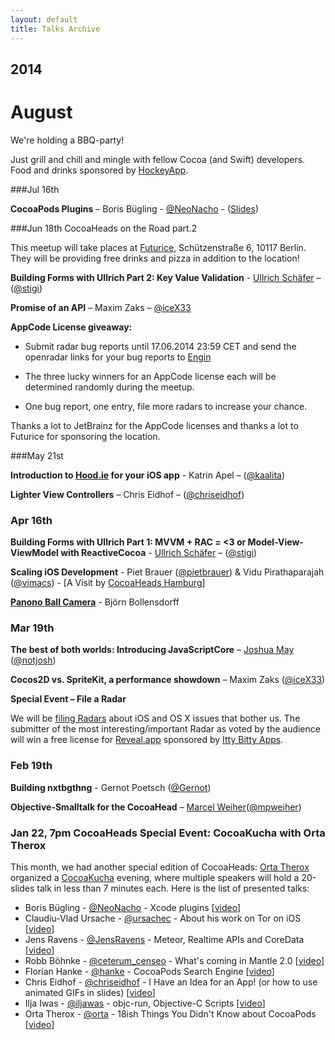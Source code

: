 ```yaml
---
layout: default
title: Talks Archive
---
```


## 2014

# August

We're holding a BBQ-party! 

Just grill and chill and mingle with fellow Cocoa (and Swift) developers. Food and drinks sponsored by [HockeyApp](http://www.hockeyapp.net).


###Jul 16th

**CocoaPods Plugins** – Boris Bügling - [@NeoNacho](https://twitter.com/NeoNacho) - ([Slides](https://speakerdeck.com/neonichu/cocoapods-plugins))

###Jun 18th CocoaHeads on the Road part.2

This meetup will take places at [Futurice](http://futurice.de), Schützenstraße 6, 10117 Berlin. They will be providing free drinks and pizza in addition to the location!


**Building Forms with Ullrich Part 2: Key Value Validation** - [Ullrich Schäfer](ullrichschaefer.com) – ([@stigi](https://twitter.com/stigi))

**Promise of an API** – Maxim Zaks – [@iceX33](https://twitter.com/iceX33)

**AppCode License giveaway:**
  
- Submit radar bug reports until 17.06.2014 23:59 CET and send the openradar links for your bug reports to [Engin](mailto:ekurutepe@gmail.com)

- The three lucky winners for an AppCode license each will be determined randomly during the meetup. 

- One bug report, one entry, file more radars to increase your chance.

Thanks a lot to JetBrainz for the AppCode licenses and thanks a lot to Futurice for sponsoring the location.

###May 21st

**Introduction to [Hood.ie](http://hood.ie) for your iOS app** - Katrin Apel – ([@kaalita](https://twitter.com/kaalita))

**Lighter View Controllers** – Chris Eidhof – ([@chriseidhof](https://twitter.com/chriseidhof))

### Apr 16th

**Building Forms with Ullrich Part 1: MVVM + RAC = <3 or Model-View-ViewModel with ReactiveCocoa** - [Ullrich Schäfer](ullrichschaefer.com) – ([@stigi](https://twitter.com/stigi))

**Scaling iOS Development** - Piet Brauer ([@pietbrauer](https://twitter.com/pietbrauer)) & Vidu Pirathaparajah ([@vimacs](https://twitter.com/vimacs)) - [A Visit by [CocoaHeads Hamburg](https://twitter.com/cocoaheads_hh)]

**[Panono Ball Camera](http://www.panono.com)** - Björn Bollensdorff


### Mar 19th

**The best of both worlds: Introducing JavaScriptCore** – [Joshua May](http://www.notjosh.com) ([@notjosh](https://twitter.com/notjosh))

**Cocos2D vs. SpriteKit, a performance showdown** – Maxim Zaks ([@iceX33](https://twitter.com/icex33))

**Special Event – File a Radar**

We will be [filing Radars](https://bugreport.apple.com) about iOS and OS X issues that bother us. The submitter of the most interesting/important Radar as voted by the audience will win a free license for [Reveal.app](http://revealapp.com) sponsored by [Itty Bitty Apps](http://www.ittybittyapps.com).

### Feb 19th

**Building nxtbgthng** - Gernot Poetsch ([@Gernot](https://twitter.com/gernot))

**Objective-Smalltalk for the CocoaHead** – [Marcel Weiher](http://objective.st)([@mpweiher](https://twitter.com/mpweiher))

### Jan 22, 7pm CocoaHeads Special Event: CocoaKucha with Orta Therox

This month, we had another special edition of CocoaHeads: [Orta Therox](https://twitter.com/orta) organized a [CocoaKucha](http://blog.cocoapods.org/Cocoa-Kucha-3-Berlin/) evening, where multiple speakers will hold a 20-slides talk in less than  7 minutes each. Here is the list of presented talks:

- Boris Bügling - [@NeoNacho](https://twitter.com/NeoNacho) - Xcode plugins [[video](https://vimeo.com/85025185)]
- Claudiu-Vlad Ursache - [@ursachec](https://twitter.com/ursachec) - About his work on Tor on iOS [[video](https://vimeo.com/85025798)]
- Jens Ravens - [@JensRavens](https://twitter.com/JensRavens) - Meteor, Realtime APIs and CoreData [[video](https://vimeo.com/85026649)]
- Robb Böhnke - [@ceterum_censeo](https://twitter.com/ceterum_censeo) - What's coming in Mantle 2.0 [[video](https://vimeo.com/85029789)]
- Florian Hanke - [@hanke](https://twitter.com/hanke) - CocoaPods Search Engine [[video](https://vimeo.com/85027210)]
- Chris Eidhof - [@chriseidhof](https://twitter.com/chriseidhof) - I Have an Idea for an App! (or how to use animated GIFs in slides) [[video](https://vimeo.com/85028110)]
- Ilja Iwas - [@iljawas](https://twitter.com/iljawas) - objc-run, Objective-C Scripts [[video](https://vimeo.com/85028436)]
- Orta Therox - [@orta](https://twitter.com/orta) - 18ish Things You Didn't Know about CocoaPods [[video](https://vimeo.com/85028798)]